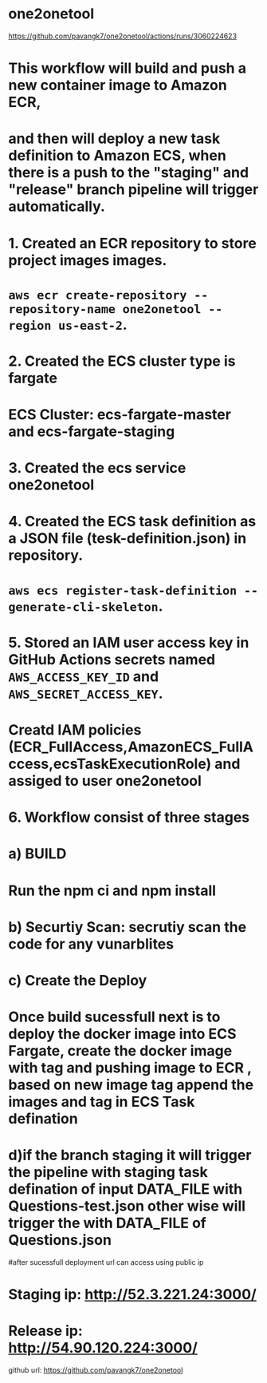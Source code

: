 # one2onetool
https://github.com/pavangk7/one2onetool/actions/runs/3060224623



# This workflow will build and push a new container image to Amazon ECR,
# and then will deploy a new task definition to Amazon ECS, when there is a push to the "staging" and "release" branch pipeline will trigger automatically.
#
# 1. Created an ECR repository to store project images images.
#    `aws ecr create-repository --repository-name one2onetool --region us-east-2`.
#
# 2. Created the  ECS cluster type is fargate
#    ECS Cluster: ecs-fargate-master and ecs-fargate-staging
#
# 3. Created the ecs service one2onetool

# 4. Created the  ECS task definition as a JSON file (tesk-definition.json) in repository.
#
#    `aws ecs register-task-definition --generate-cli-skeleton`.
#
# 5. Stored an IAM user access key in GitHub Actions secrets named `AWS_ACCESS_KEY_ID` and `AWS_SECRET_ACCESS_KEY`.
#    Creatd IAM policies (ECR_FullAccess,AmazonECS_FullAccess,ecsTaskExecutionRole) and assiged to user one2onetool
#
# 6. Workflow consist of three stages
#
# a) BUILD 
#    Run the npm ci and npm install 
# b) Securtiy Scan: secrutiy scan the code for any vunarblites 
# c) Create the Deploy 
# Once build sucessfull next is to deploy the docker image into ECS Fargate, create the docker image with tag and  pushing image to ECR , based on new image tag append the images and tag in ECS Task defination
#
# d)if the branch staging it will trigger the pipeline with staging task defination of input DATA_FILE with Questions-test.json other wise will  trigger the with DATA_FILE of Questions.json
#after sucessfull deployment url can  access using public ip 
#  Staging ip: http://52.3.221.24:3000/
#  Release ip: http://54.90.120.224:3000/

github url: https://github.com/pavangk7/one2onetool
